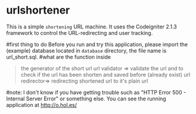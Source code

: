 # urlshortener
 This is a simple `shortening` URL machine. 
 It uses the Codeigniter 2.1.3 framework to control the URL-redirecting and user tracking.

#first thing to do
 Before you run and try this application, please import the (example) database located in `database` directory, the file name is url_short.sql.
#what are the function inside
 > the generator of the short url
 > url validator => validate the url and to check if the url has been shorten and saved before (already exist)
 > url redirector=> redirecting shortened url to it's plain url
 
#note:
 I don't know if you have getting trouble such as "HTTP Error 500 - Internal Server Error" or something else.
 You can see the running application at http://o.hol.es/
